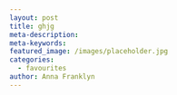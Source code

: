 ```yaml
---
layout: post
title: ghjg
meta-description:
meta-keywords:
featured_image: /images/placeholder.jpg
categories:
  - favourites
author: Anna Franklyn
---
```

